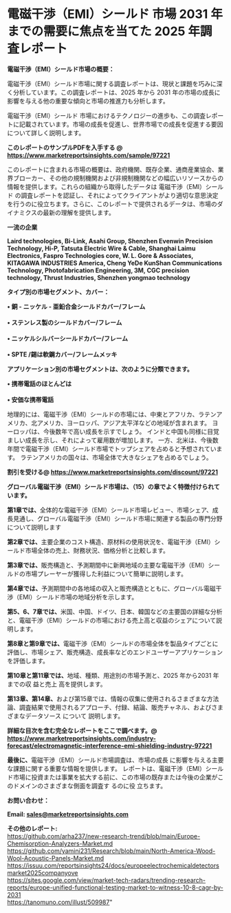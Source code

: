 # 電磁干渉（EMI）シールド 市場 2031 年までの需要に焦点を当てた 2025 年調査レポート

<strong><b>電磁干渉（EMI）シールド市場の概要：</b></strong>

電磁干渉（EMI）シールド市場に関する調査レポートは、現状と課題を巧みに深く分析しています。この調査レポートは、2025 年から 2031 年の市場の成長に影響を与える他の重要な傾向と市場の推進力も分析します。

電磁干渉（EMI）シールド 市場におけるテクノロジーの進歩も、この調査レポートに記載されています。市場の成長を促進し、世界市場での成長を促進する要因について詳しく説明します。

<strong>このレポートのサンプルPDFを入手する @ <a href=https://www.marketreportsinsights.com/sample/97221>https://www.marketreportsinsights.com/sample/97221</a></strong>

このレポートに含まれる市場の概要は、政府機関、既存企業、通商産業協会、業界ブローカー、その他の規制機関および非規制機関などの幅広いリソースからの情報を提供します。これらの組織から取得したデータは 電磁干渉（EMI）シールド の調査レポートを認証し、それによってクライアントがより適切な意思決定を行うのに役立ちます。さらに、このレポートで提供されるデータは、市場のダイナミクスの最新の理解を提供します。

<strong>一流の企業</strong>

<strong><b>Laird technologies, Bi-Link, Asahi Group, Shenzhen Evenwin Precision Technology, Hi-P, Tatsuta Electric Wire & Cable, Shanghai Laimu Electronics, Faspro Technologies core, W. L. Gore & Associates, KITAGAWA INDUSTRIES America, Cheng YeDe KunShan Communications Technology, Photofabrication Engineering, 3M, CGC precision technology, Thrust Industries, Shenzhen yongmao technology</b></strong>

<strong><b>タイプ別の市場セグメント、カバー：</b></strong>

<strong>• 銅 - ニッケル - 亜鉛合金シールドカバー/フレーム<br><br>• ステンレス製のシールドカバー/フレーム<br><br>• ニッケルシルバーシールドカバー/フレーム<br><br>• SPTE /錫は軟鋼カバー/フレームメッキ</strong>

<strong><b>アプリケーション別の市場セグメントは、次のように分類できます。</b></strong>

<strong>• 携帯電話のほとんどは<br><br>• 安価な携帯電話</strong>

 地理的には、電磁干渉（EMI）シールドの市場には、中東とアフリカ、ラテンアメリカ、北アメリカ、ヨーロッパ、アジア太平洋などの地域が含まれます。 ヨーロッパは、今後数年で高い成長を示すでしょう。 インドと中国も同様に目覚ましい成長を示し、それによって雇用数が増加します。 一方、北米は、今後数年間で電磁干渉（EMI）シールド市場でトップシェアを占めると予想されています。 ラテンアメリカの国々は、市場全体で大きなシェアを占めるでしょう。

<strong>割引を受ける@ <a href=https://www.marketreportsinsights.com/discount/97221>https://www.marketreportsinsights.com/discount/97221</a></strong>

<strong><b>グローバル電磁干渉（EMI）シールド市場は、（15）の章でよく特徴付けられています。</b></strong>

<strong><b>第</b></strong><strong><b>1章では、</b></strong>全体的な電磁干渉（EMI）シールド市場レビュー、市場シェア、成長見通し、グローバル電磁干渉（EMI）シールド市場に関連する製品の専門分野について説明します

<strong><b>第2章では、</b></strong>主要企業のコスト構造、原材料の使用状況を、電磁干渉（EMI）シールド市場全体の売上、財務状況、価格分析と比較します。

<strong><b>第3章では、</b></strong>販売構造と、予測期間中に新興地域の主要な電磁干渉（EMI）シールドの市場プレーヤーが獲得した利益について簡単に説明します。

<strong><b>第4章では、</b></strong>予測期間中の各地域の収入と販売構造とともに、グローバル電磁干渉（EMI）シールド市場の地域分析を示します。

<strong><b>第5、6、7章では、</b></strong>米国、中国、ドイツ、日本、韓国などの主要国の詳細な分析と、電磁干渉（EMI）シールドの市場における売上高と収益のシェアについて説明します。

<strong><b>第8章と第9章では、</b></strong>電磁干渉（EMI）シールドの市場全体を製品タイプごとに評価し、市場シェア、販売構造、成長率などのエンドユーザーアプリケーションを評価します。

<strong><b>第10章と第11章では、</b></strong>地域、種類、用途別の市場予測と、2025 年から2031 年までの収 益と売上 高を提供します。

<strong><b>第13章、第14章、</b></strong>および第15章では、情報の収集に使用されるさまざまな方法論、調査結果で使用されるアプローチ、付録、結論、販売チャネル、およびさまざまなデータソース について 説明します。

<strong>詳細な目次を含む完全なレポートをここで調べます。@ <a href=https://www.marketreportsinsights.com/industry-forecast/electromagnetic-interference-emi-shielding-industry-97221>https://www.marketreportsinsights.com/industry-forecast/electromagnetic-interference-emi-shielding-industry-97221</a></strong>

<strong><b>最後に、</b></strong>電磁干渉（EMI）シールド市場調査は、市場の成長 に影響を</a>与える主要な課題に関する重要な情報を提供します。 レポートは、電磁干渉（EMI）シールド市場に投資または事業を拡大する前に、この市場の既存または今後の企業がこのドメインのさまざまな側面を調査す るのに役 立ちます。

<strong><b>お問い合わせ：</b></strong>

<strong>Email: </strong><a href=mailto:sales@marketreportsinsights.com><strong>sales@marketreportsinsights.com</strong></a>

<strong>その他のレポート:</strong>
<br>
<a href=https://github.com/arha237/new-research-trend/blob/main/Europe-Chemisorption-Analyzers-Market.md>https://github.com/arha237/new-research-trend/blob/main/Europe-Chemisorption-Analyzers-Market.md</a>
<br>
<a href=https://github.com/yamini231/Research/blob/main/North-America-Wood-Wool-Acoustic-Panels-Market.md>https://github.com/yamini231/Research/blob/main/North-America-Wood-Wool-Acoustic-Panels-Market.md</a>
<br>
<a href=https://issuu.com/reportsinsights24/docs/europeelectrochemicaldetectorsmarket2025companyove>https://issuu.com/reportsinsights24/docs/europeelectrochemicaldetectorsmarket2025companyove</a>
<br>
<a href=https://sites.google.com/view/market-tech-radars/trending-research-reports/europe-unified-functional-testing-market-to-witness-10-8-cagr-by-2031>https://sites.google.com/view/market-tech-radars/trending-research-reports/europe-unified-functional-testing-market-to-witness-10-8-cagr-by-2031</a>
<br>
<a href=https://tanomuno.com/illust/509987>https://tanomuno.com/illust/509987</a>"
